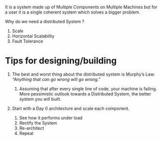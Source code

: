 It is a system made up of Multiple Components on Multiple Machines but for a user it is a single coherent system which solves a bigger problem.

Why do we need a distributed System ?
1. Scale
2. Horizontal Scalability
3. Fault Tolerance

# Tips for designing/building

1. The best and worst thing about the distributed system is Murphy’s Law: *“Anything that can go wrong will go wrong.”*
	1. Assuming that after every single line of code, your machine is failing. More pessimistic outlook towards a Distributed System, the better system you will built. 

2. Start with a Day 0 architecture and scale each component.
	1. See how it performs under load
	2. Rectify the System
	3. Re-architect
	4. Repeat





